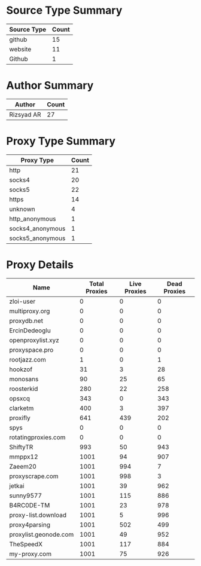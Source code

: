 # Source Type Summary

| Source Type | Count |
|-------------|-------|
| github | 15 |
| website | 11 |
| Github | 1 |


# Author Summary

| Author | Count |
|--------|-------|
| Rizsyad AR | 27 |


# Proxy Type Summary

| Proxy Type | Count |
|------------|-------|
| http | 21 |
| socks4 | 20 |
| socks5 | 22 |
| https | 14 |
| unknown | 4 |
| http_anonymous | 1 |
| socks4_anonymous | 1 |
| socks5_anonymous | 1 |


# Proxy Details

| Name | Total Proxies | Live Proxies | Dead Proxies |
|------|---------------|--------------|---------------|
| zloi-user | 0 | 0 | 0 |
| multiproxy.org | 0 | 0 | 0 |
| proxydb.net | 0 | 0 | 0 |
| ErcinDedeoglu | 0 | 0 | 0 |
| openproxylist.xyz | 0 | 0 | 0 |
| proxyspace.pro | 0 | 0 | 0 |
| rootjazz.com | 1 | 0 | 1 |
| hookzof | 31 | 3 | 28 |
| monosans | 90 | 25 | 65 |
| roosterkid | 280 | 22 | 258 |
| opsxcq | 343 | 0 | 343 |
| clarketm | 400 | 3 | 397 |
| proxifly | 641 | 439 | 202 |
| spys | 0 | 0 | 0 |
| rotatingproxies.com | 0 | 0 | 0 |
| ShiftyTR | 993 | 50 | 943 |
| mmppx12 | 1001 | 94 | 907 |
| Zaeem20 | 1001 | 994 | 7 |
| proxyscrape.com | 1001 | 998 | 3 |
| jetkai | 1001 | 39 | 962 |
| sunny9577 | 1001 | 115 | 886 |
| B4RC0DE-TM | 1001 | 23 | 978 |
| proxy-list.download | 1001 | 5 | 996 |
| proxy4parsing | 1001 | 502 | 499 |
| proxylist.geonode.com | 1001 | 49 | 952 |
| TheSpeedX | 1001 | 117 | 884 |
| my-proxy.com | 1001 | 75 | 926 |
